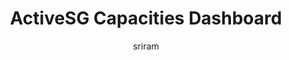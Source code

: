 ---
title: "ActiveSG Capacities Dashboard"
layout: post
tag: [website, dashboard, activesg, gym]
projects: true
image: null
hide_date: true 
headerImage: false
hidden: true 
description: "Monitor real-time and historical capacities of ActiveSG gyms and pools with an interactive dashboard."
category: project
author: sriram
externalLink: /activesg/
---